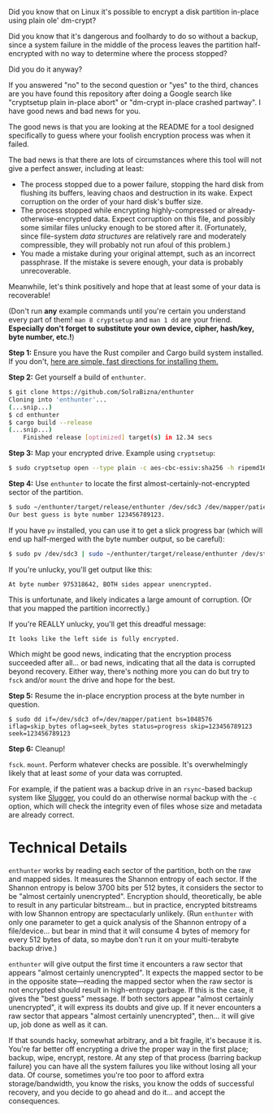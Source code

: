 Did you know that on Linux it's possible to encrypt a disk partition in-place using plain ole' dm-crypt?

Did you know that it's dangerous and foolhardy to do so without a backup, since a system failure in the middle of the process leaves the partition half-encrypted with no way to determine where the process stopped?

Did you do it anyway?

If you answered "no" to the second question or "yes" to the third, chances are you have found this repository after doing a Google search like "cryptsetup plain in-place abort" or "dm-crypt in-place crashed partway". I have good news and bad news for you.

The good news is that you are looking at the README for a tool designed specifically to guess where your foolish encryption process was when it failed.

The bad news is that there are lots of circumstances where this tool will not give a perfect answer, including at least:

- The process stopped due to a power failure, stopping the hard disk from flushing its buffers, leaving chaos and destruction in its wake. Expect corruption on the order of your hard disk's buffer size.
- The process stopped while encrypting highly-compressed or already-otherwise-encrypted data. Expect corruption on this file, and possibly some similar files unlucky enough to be stored after it. (Fortunately, since file-system *data structures* are relatively rare and moderately compressible, they will probably not run afoul of this problem.)
- You made a mistake during your original attempt, such as an incorrect passphrase. If the mistake is severe enough, your data is probably unrecoverable.

Meanwhile, let's think positively and hope that at least some of your data is recoverable!

(Don't run **any** example commands until you're certain you understand every part of them! `man 8 cryptsetup` and `man 1 dd` are your friend. **Especially don't forget to substitute your own device, cipher, hash/key, byte number, etc.!**)

**Step 1:** Ensure you have the Rust compiler and Cargo build system installed.  If you don't, [here are simple, fast directions for installing them.](https://www.rust-lang.org/en-US/install.html)

**Step 2:** Get yourself a build of `enthunter`.

```sh
$ git clone https://github.com/SolraBizna/enthunter
Cloning into 'enthunter'...
(...snip...)
$ cd enthunter
$ cargo build --release
(...snip...)
    Finished release [optimized] target(s) in 12.34 secs
```

**Step 3:** Map your encrypted drive. Example using `cryptsetup`:

```sh
$ sudo cryptsetup open --type plain -c aes-cbc-essiv:sha256 -h ripemd160 -s 256 /dev/sdc3 patient
```

**Step 4:** Use `enthunter` to locate the first almost-certainly-not-encrypted sector of the partition.

```sh
$ sudo ~/enthunter/target/release/enthunter /dev/sdc3 /dev/mapper/patient
Our best guess is byte number 123456789123.
```

If you have `pv` installed, you can use it to get a slick progress bar (which will end up half-merged with the byte number output, so be careful):

```sh
$ sudo pv /dev/sdc3 | sudo ~/enthunter/target/release/enthunter /dev/stdin /dev/mapper/patient
```

If you're unlucky, you'll get output like this:

```
At byte number 975318642, BOTH sides appear unencrypted.
```

This is unfortunate, and likely indicates a large amount of corruption. (Or that you mapped the partition incorrectly.)

If you're REALLY unlucky, you'll get this dreadful message:

```
It looks like the left side is fully encrypted.
```

Which might be good news, indicating that the encryption process succeeded after all... or bad news, indicating that all the data is corrupted beyond recovery. Either way, there's nothing more you can do but try to `fsck` and/or `mount` the drive and hope for the best.

**Step 5:** Resume the in-place encryption process at the byte number in question.

```
$ sudo dd if=/dev/sdc3 of=/dev/mapper/patient bs=1048576 iflag=skip_bytes oflag=seek_bytes status=progress skip=123456789123 seek=123456789123
```

**Step 6:** Cleanup!

`fsck`. `mount`. Perform whatever checks are possible. It's overwhelmingly likely that at least *some* of your data was corrupted.

For example, if the patient was a backup drive in an `rsync`-based backup system like [Slugger](https://github.com/SolraBizna/slugger), you could do an otherwise normal backup with the `-c` option, which will check the integrity even of files whose size and metadata are already correct.

# Technical Details

`enthunter` works by reading each sector of the partition, both on the raw and mapped sides. It measures the Shannon entropy of each sector. If the Shannon entropy is below 3700 bits per 512 bytes, it considers the sector to be "almost certainly unencrypted". Encryption should, theoretically, be able to result in any particular bitstream... but in practice, encrypted bitstreams with low Shannon entropy are spectacularly unlikely. (Run `enthunter` with only one parameter to get a quick analysis of the Shannon entropy of a file/device... but bear in mind that it will consume 4 bytes of memory for every 512 bytes of data, so maybe don't run it on your multi-terabyte backup drive.)

`enthunter` will give output the first time it encounters a raw sector that appears "almost certainly unencrypted". It expects the mapped sector to be in the opposite state—reading the mapped sector when the raw sector is not encrypted should result in high-entropy garbage. If this is the case, it gives the "best guess" message. If both sectors appear "almost certainly unencrypted", it will express its doubts and give up. If it never encounters a raw sector that appears "almost certainly unencrypted", then... it will give up, job done as well as it can.

If that sounds hacky, somewhat arbitrary, and a bit fragile, it's because it is. You're far better off encrypting a drive the proper way in the first place; backup, wipe, encrypt, restore. At any step of that process (barring backup failure) you can have all the system failures you like without losing all your data. Of course, sometimes you're too poor to afford extra storage/bandwidth, you know the risks, you know the odds of successful recovery, and you decide to go ahead and do it... and accept the consequences.
